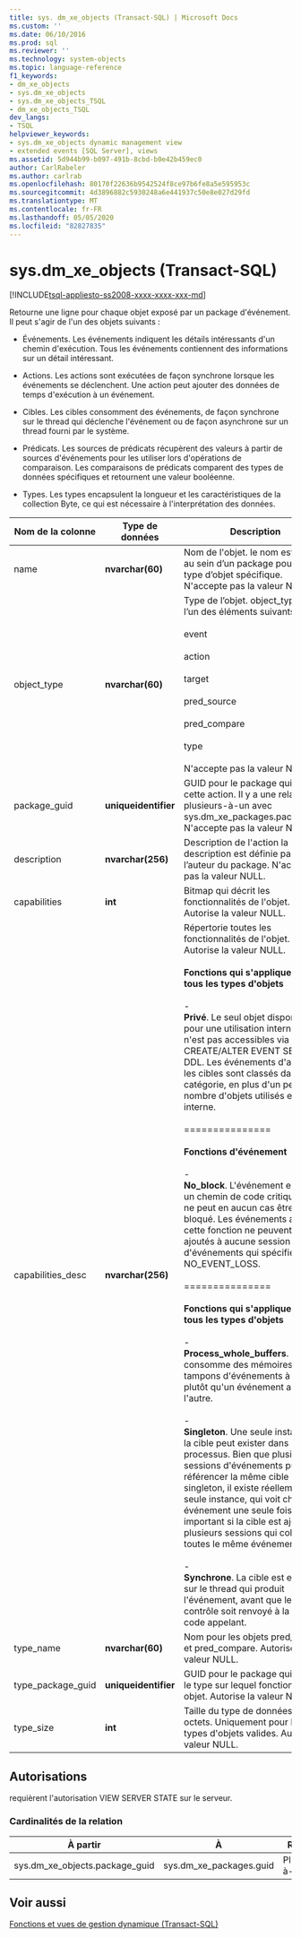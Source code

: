 ```yaml
---
title: sys. dm_xe_objects (Transact-SQL) | Microsoft Docs
ms.custom: ''
ms.date: 06/10/2016
ms.prod: sql
ms.reviewer: ''
ms.technology: system-objects
ms.topic: language-reference
f1_keywords:
- dm_xe_objects
- sys.dm_xe_objects
- sys.dm_xe_objects_TSQL
- dm_xe_objects_TSQL
dev_langs:
- TSQL
helpviewer_keywords:
- sys.dm_xe_objects dynamic management view
- extended events [SQL Server], views
ms.assetid: 5d944b99-b097-491b-8cbd-b0e42b459ec0
author: CarlRabeler
ms.author: carlrab
ms.openlocfilehash: 80170f22636b9542524f8ce97b6fe8a5e595953c
ms.sourcegitcommit: 4d3896882c5930248a6e441937c50e8e027d29fd
ms.translationtype: MT
ms.contentlocale: fr-FR
ms.lasthandoff: 05/05/2020
ms.locfileid: "82827835"
---
```

# <a name="sysdm_xe_objects-transact-sql"></a>sys.dm_xe_objects (Transact-SQL)
[!INCLUDE[tsql-appliesto-ss2008-xxxx-xxxx-xxx-md](../../includes/tsql-appliesto-ss2008-xxxx-xxxx-xxx-md.md)]

  Retourne une ligne pour chaque objet exposé par un package d'événement. Il peut s'agir de l'un des objets suivants :  
  
-   Événements. Les événements indiquent les détails intéressants d'un chemin d'exécution. Tous les événements contiennent des informations sur un détail intéressant.  
  
-   Actions. Les actions sont exécutées de façon synchrone lorsque les événements se déclenchent. Une action peut ajouter des données de temps d'exécution à un événement.  
  
-   Cibles. Les cibles consomment des événements, de façon synchrone sur le thread qui déclenche l'événement ou de façon asynchrone sur un thread fourni par le système.  
  
-   Prédicats. Les sources de prédicats récupèrent des valeurs à partir de sources d'événements pour les utiliser lors d'opérations de comparaison. Les comparaisons de prédicats comparent des types de données spécifiques et retournent une valeur booléenne.  
  
-   Types. Les types encapsulent la longueur et les caractéristiques de la collection Byte, ce qui est nécessaire à l'interprétation des données.  

 |Nom de la colonne|Type de données|Description|  
|-----------------|---------------|-----------------|  
|name|**nvarchar(60)**|Nom de l'objet. le nom est unique au sein d’un package pour un type d’objet spécifique. N'accepte pas la valeur NULL.|  
|object_type|**nvarchar(60)**|Type de l’objet. object_type est l’un des éléments suivants :<br /><br /> event<br /><br /> action<br /><br /> target<br /><br /> pred_source<br /><br /> pred_compare<br /><br /> type<br /><br /> N'accepte pas la valeur NULL.|  
|package_guid|**uniqueidentifier**|GUID pour le package qui expose cette action. Il y a une relation plusieurs-à-un avec sys.dm_xe_packages.package_id. N'accepte pas la valeur NULL.|  
|description|**nvarchar(256)**|Description de l'action la description est définie par l’auteur du package. N'accepte pas la valeur NULL.|  
|capabilities|**int**|Bitmap qui décrit les fonctionnalités de l'objet. Autorise la valeur NULL.|  
|capabilities_desc|**nvarchar(256)**|Répertorie toutes les fonctionnalités de l'objet. Autorise la valeur NULL.<br /><br /> **Fonctions qui s'appliquent à tous les types d'objets**<br /><br /> -<br />                                **Privé**. Le seul objet disponible pour une utilisation interne, qui n'est pas accessibles via CREATE/ALTER EVENT SESSION DDL. Les événements d'audit et les cibles sont classés dans cette catégorie, en plus d'un petit nombre d'objets utilisés en interne.<br /><br /> ===============<br /><br /> **Fonctions d'événement**<br /><br /> -<br />                                **No_block**. L'événement est dans un chemin de code critique qui ne peut en aucun cas être bloqué. Les événements ayant cette fonction ne peuvent être ajoutés à aucune session d'événements qui spécifie NO_EVENT_LOSS.<br /><br /> ===============<br /><br /> **Fonctions qui s'appliquent à tous les types d'objets**<br /><br /> -<br />                                **Process_whole_buffers**. La cible consomme des mémoires tampons d'événements à la fois, plutôt qu'un événement après l'autre.<br /><br /> -<br />                        **Singleton**. Une seule instance de la cible peut exister dans un processus. Bien que plusieurs sessions d'événements puissent référencer la même cible singleton, il existe réellement une seule instance, qui voit chaque événement une seule fois. C'est important si la cible est ajoutée à plusieurs sessions qui collectent toutes le même événement.<br /><br /> -<br />                                **Synchrone**. La cible est exécutée sur le thread qui produit l'événement, avant que le contrôle soit renvoyé à la ligne de code appelant.|  
|type_name|**nvarchar(60)**|Nom pour les objets pred_source et pred_compare. Autorise la valeur NULL.|  
|type_package_guid|**uniqueidentifier**|GUID pour le package qui expose le type sur lequel fonctionne cet objet. Autorise la valeur NULL.|  
|type_size|**int**|Taille du type de données, en octets. Uniquement pour les types d'objets valides. Autorise la valeur NULL.|  
  
## <a name="permissions"></a>Autorisations  
 requièrent l'autorisation VIEW SERVER STATE sur le serveur.  
  
### <a name="relationship-cardinalities"></a>Cardinalités de la relation  
  
|À partir|À|Relation|  
|----------|--------|------------------|  
|sys.dm_xe_objects.package_guid|sys.dm_xe_packages.guid|Plusieurs-à-un|  
  
## <a name="see-also"></a>Voir aussi  
 [Fonctions et vues de gestion dynamique &#40;Transact-SQL&#41;](~/relational-databases/system-dynamic-management-views/system-dynamic-management-views.md)  
  
  

